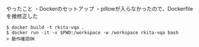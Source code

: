 やったこと
・Dockerのセットアップ
・pillowが入らなかったので、Dockerfileを微修正した

```
$ docker build -t rkita-vqa .
$ docker run -it -v $PWD:/workspace -w /workspace rkita-vqa bash
> 動作確認OK


```